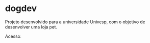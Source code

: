 # dogdev

Projeto desenvolvido para a universidade Univesp, com o objetivo de desenvolver uma loja pet.

Acesso: 